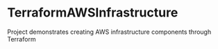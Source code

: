# TerraformAWSInfrastructure
Project demonstrates creating AWS infrastructure components through Terraform

